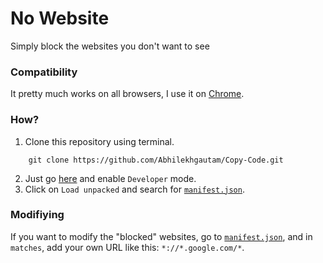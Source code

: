 # No Website
Simply block the websites you don't want to see

### Compatibility

It pretty much works on all browsers, I use it on <a href="https://chrome.com/" target="_blank">Chrome</a>. 

### How?

1. Clone this repository using terminal.
```
    git clone https://github.com/Abhilekhgautam/Copy-Code.git
```
2. Just go [here](chrome://extensions/) and enable `Developer` mode.
3. Click on `Load unpacked` and search for [`manifest.json`](https://github.com/8xu/No-Website/blob/master/manifest.json).

### Modifiying
If you want to modify the "blocked" websites, go to [`manifest.json`](https://github.com/8xu/No-Website/blob/master/manifest.json), and in `matches`, add your own URL like this: `*://*.google.com/*`.